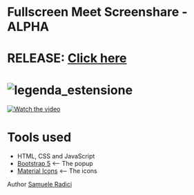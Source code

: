 Fullscreen Meet Screenshare - ALPHA
=======

RELEASE: [Click here](https://chrome.google.com/webstore/detail/fullscreen-meet-screensha/fcmkagcmphokakeabcdioleijoigoepk?hl=en&authuser=2)
=======
 
![legenda_estensione](https://i.imgur.com/FcDL8li.png)
=======
[![Watch the video](https://i.imgur.com/iGjaRVK.png)](https://i.imgur.com/cAPFId9.mp4)

# Tools used #
* HTML, CSS and JavaScript
* [Bootstrap 5](https://getbootstrap.com/docs/5.0/getting-started/introduction/) <-- The popup
* [Material Icons](https://fonts.google.com/icons) <-- The icons



Author [Samuele Radici](https://www.instagram.com/kio.jar/?hl=it)
